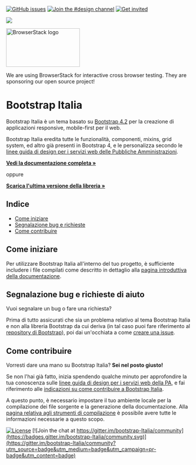 [![GitHub issues](https://img.shields.io/github/issues/italia/bootstrap-italia.svg)](https://github.com/italia/bootstrap-italia/issues)
[![Join the #design channel](https://img.shields.io/badge/Slack%20channel-%23design-blue.svg)](https://developersitalia.slack.com/messages/C7VPAUVB3/)
[![Get invited](https://slack.developers.italia.it/badge.svg)](https://slack.developers.italia.it/)

[![](https://data.jsdelivr.com/v1/package/npm/bootstrap-italia/badge?style=rounded)](https://www.jsdelivr.com/package/npm/bootstrap-italia)

<a href="https://www.browserstack.com/
" target="_blank"><img src="https://p14.zdusercontent.com/attachment/1015988/Acl6uTyvwHnAmpEiRm9p8eh1R?token=eyJhbGciOiJkaXIiLCJlbmMiOiJBMTI4Q0JDLUhTMjU2In0..ewB9aVdbiHzfkiZdbgrc2Q.s1B7FuA_Wdegrj1PBZ0pVGgjWhzuJD8yTKRptv2BxFNe-KQSsaVtbkBer5X2rNq81mHZ_kEuAOigMPjgorAAzTUA5AmP_OX4JQJdQk96Vg3UggORRd4UDSdS-tF4o4evvo_8f3cciZcBBiFuqm-GXAclqWRusZxHITpEM7OHNvvMSDV35zbOO0zLwTnHKNQL715Ozitqrx_Q94yYO9NUM-h6jrN76MM5hLdM2umQXsrd0JH5EMp7tp8yDAAyNtoqZUiNFxCh0o1dUAFgZodntaLkGOv4Gzzj5kb7iBWS6JY.Ev5PtLdgCYcC4799H6-GEg" 
alt="BrowserStack logo" width="200" height="105" /></a>

We are using BrowserStack for interactive cross browser testing. They are sponsoring our open source project!

# Bootstrap Italia

Bootstrap Italia è un tema basato su [Bootstrap 4.2](https://getbootstrap.com/docs/4.2/getting-started/introduction/) per la creazione di applicazioni responsive, mobile-first per il web.

Bootstrap Italia eredita tutte le funzionalità, componenti, mixins, grid system, ed altro già presenti in Bootstrap 4, e le personalizza secondo le [linee guida di design per i servizi web delle Pubbliche Amministrazioni](https://docs.italia.it/italia/designers-italia/design-linee-guida-docs/).

**[Vedi la documentazione completa »](https://italia.github.io/bootstrap-italia/)**

oppure

**[Scarica l'ultima versione della libreria »](https://github.com/italia/bootstrap-italia/releases)**

## Indice

- [Come iniziare](#come-iniziare)
- [Segnalazione bug e richieste](#segnalazione-bug-e-richieste-di-aiuto)
- [Come contribuire](#come-contribuire)

## Come iniziare

Per utilizzare Bootstrap Italia all'interno del tuo progetto, è sufficiente includere i file compilati come descritto
in dettaglio alla [pagina introduttiva della documentazione](https://italia.github.io/bootstrap-italia/docs/come-iniziare/introduzione/).

## Segnalazione bug e richieste di aiuto

Vuoi segnalare un bug o fare una richiesta?

Prima di tutto assicurati che sia un problema relativo al tema Bootstrap Italia e non alla libreria Bootstrap da cui deriva 
(in tal caso puoi fare riferimento al [repository di Bootstrap](https://github.com/twbs/bootstrap)), poi
dai un'occhiata a come [creare una issue](https://github.com/italia/bootstrap-italia/blob/master/CONTRIBUTING.md#creare-una-issue).

## Come contribuire

Vorresti dare una mano su Bootstrap Italia? **Sei nel posto giusto!**
 
Se non l'hai già fatto, inizia spendendo qualche minuto per approfondire la tua conoscenza sulle
[linee guida di design per i servizi web della PA](https://docs.italia.it/italia/designers-italia/design-linee-guida-docs/),
e fai riferimento alle [indicazioni su come contribuire a Bootstrap Italia](https://github.com/italia/bootstrap-italia/blob/master/CONTRIBUTING.md).

A questo punto, è necessario impostare il tuo ambiente locale per la compilazione dei file sorgente e la generazione
della documentazione. Alla [pagina relativa agli strumenti di compilazione](https://italia.github.io/bootstrap-italia/docs/come-iniziare/strumenti-di-compilazione/)
è possibile avere tutte le informazioni necessarie a questo scopo.

[![License](https://img.shields.io/github/license/italia/bootstrap-italia.svg)](https://github.com/italia/bootstrap-italia/blob/master/LICENSE) [![Join the chat at https://gitter.im/bootstrap-Italia/community](https://badges.gitter.im/bootstrap-Italia/community.svg)](https://gitter.im/bootstrap-Italia/community?utm_source=badge&utm_medium=badge&utm_campaign=pr-badge&utm_content=badge)
